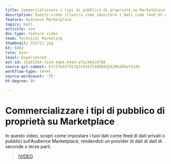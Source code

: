 ```yaml
---
title: Commercializzare i tipi di pubblico di proprietà su Marketplace
description: Questo video illustra come impostare i dati come feed di dati privati o pubblici sull’Audience Marketplace, rendendoli fornitori di dati di terze parti o di seconda parte.
feature: Audience Marketplace
topics: null
activity: use
doc-type: feature video
team: Technical Marketing
thumbnail: 331721.jpg
kt: 6802
role: User
level: Experienced
exl-id: 15a01564-fa14-4ab4-944d-af1c9041d788
source-git-commit: b7c57e42f81762c634f534602d242092b6af414b
workflow-type: tm+mt
source-wordcount: '75'
ht-degree: 0%

---
```


# Commercializzare i tipi di pubblico di proprietà su Marketplace

In questo video, scopri come impostare i tuoi dati come feed di dati privati o pubblici sull’Audience Marketplace, rendendoti un provider di dati di dati di seconde o terze parti.

>[!VIDEO](https://video.tv.adobe.com/v/331721/?quality=12&learn=on)
